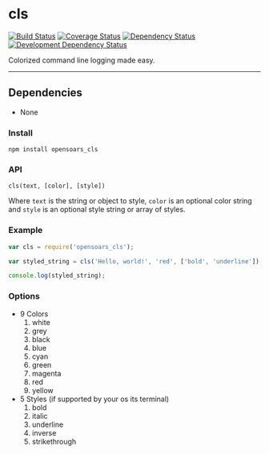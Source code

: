 cls
===

[![Build Status](https://img.shields.io/travis/opensoars/cls.svg?style=flat)](https://travis-ci.org/opensoars/cls)
[![Coverage Status](https://img.shields.io/coveralls/opensoars/cls.svg?style=flat)](https://coveralls.io/r/opensoars/cls)
[![Dependency Status](https://david-dm.org/opensoars/cls.svg?style=flat)](https://david-dm.org/opensoars/cls)
[![Development Dependency Status](https://david-dm.org/opensoars/cls/dev-status.svg?style=flat)](https://david-dm.org/opensoars/cls#info=devDependencies&view=table)


Colorized command line logging made easy.

---

## Dependencies
* None


### Install
`npm install opensoars_cls`


### API
`cls(text, [color], [style])`

Where `text` is the string or object to style, `color` is an optional color string and `style` is an optional style string or array of styles.


### Example
```js
var cls = require('opensoars_cls');

var styled_string = cls('Hello, world!', 'red', ['bold', 'underline']);

console.log(styled_string);
```


### Options

* 9 Colors
  1. white
  2. grey
  3. black
  4. blue
  5. cyan
  6. green
  7. magenta
  8. red
  9. yellow
* 5 Styles (if supported by your os its terminal)
  1. bold
  2. italic
  3. underline
  4. inverse
  5. strikethrough
